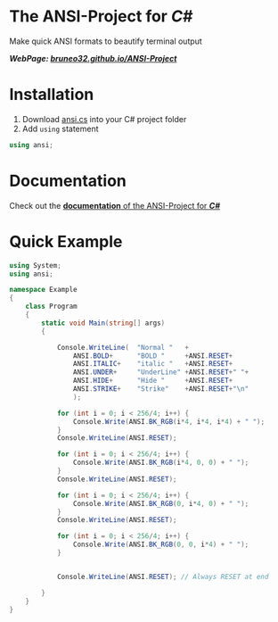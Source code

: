 # The ANSI-Project for *C#*
Make quick ANSI formats to beautify terminal output

***WebPage: [bruneo32.github.io/ANSI-Project](https://bruneo32.github.io/ANSI-Project)***


# Installation
1. Download [ansi.cs](https://github.com/bruneo32/ANSI-Project/blob/main/C%23/dotnet/ANSI/ansi.cs) into your C# project folder
2. Add `using` statement
```cs
using ansi;
```

# Documentation
Check out the [**documentation** of the ANSI-Project for ***C#***](https://github.com/bruneo32/ANSI-Project/blob/main/C%23/doxygen/html/index.html)

# Quick Example
```cs
using System;
using ansi;

namespace Example
{
	class Program
	{
		static void Main(string[] args)
		{

			Console.WriteLine(	"Normal "	+
				ANSI.BOLD+		"BOLD "		+ANSI.RESET+
				ANSI.ITALIC+	"italic "	+ANSI.RESET+
				ANSI.UNDER+		"UnderLine"	+ANSI.RESET+" "+
				ANSI.HIDE+		"Hide "		+ANSI.RESET+
				ANSI.STRIKE+	"Strike"	+ANSI.RESET+"\n"
				);

			for (int i = 0; i < 256/4; i++) {
				Console.Write(ANSI.BK_RGB(i*4, i*4, i*4) + " ");
			}
			Console.WriteLine(ANSI.RESET);

			for (int i = 0; i < 256/4; i++) {
				Console.Write(ANSI.BK_RGB(i*4, 0, 0) + " ");
			}
			Console.WriteLine(ANSI.RESET);

			for (int i = 0; i < 256/4; i++) {
				Console.Write(ANSI.BK_RGB(0, i*4, 0) + " ");
			}
			Console.WriteLine(ANSI.RESET);

			for (int i = 0; i < 256/4; i++) {
				Console.Write(ANSI.BK_RGB(0, 0, i*4) + " ");
			}


			Console.WriteLine(ANSI.RESET); // Always RESET at end

		}
	}
}

```
